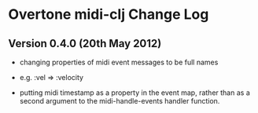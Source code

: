# Overtone midi-clj Change Log

## Version 0.4.0 (20th May 2012)

* changing properties of midi event messages to be full names
 - e.g. :vel => :velocity

* putting midi timestamp as a property in the event map, rather than
as a second argument to the midi-handle-events handler function.


